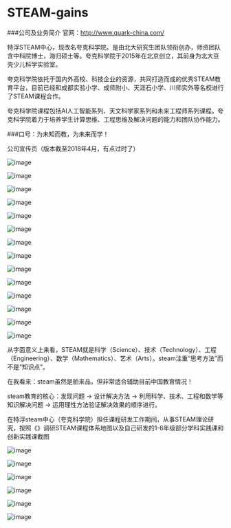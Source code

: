 # STEAM-gains

###公司及业务简介
官网：http://www.quark-china.com/

特浮STEAM中心，现改名夸克科学院。是由北大研究生团队领衔创办，师资团队含中科院博士，海归硕士等。夸克科学院于2015年在北京创立，其前身为北大豆壳少儿科学实验室。

夸克科学院依托于国内外高校、科技企业的资源，共同打造而成的优秀STEAM教育平台，目前已经和成都实验小学、成师附小、天涯石小学、川师实外等名校进行了STEAM课程合作。

夸克科学院课程包括AI人工智能系列、天文科学家系列和未来工程师系列课程。夸克科学院着力于培养学生计算思维、工程思维及解决问题的能力和团队协作能力。

###口号：为未知而教，为未来而学！

公司宣传页（版本截至2018年4月，有点过时了）

![image](https://github.com/michaelwuyu/STEAM-gains/blob/master/images/64.jpg)

![image](https://github.com/michaelwuyu/STEAM-gains/blob/master/images/65.jpg)

![image](https://github.com/michaelwuyu/STEAM-gains/blob/master/images/46.jpg)

![image](https://github.com/michaelwuyu/STEAM-gains/blob/master/images/67.jpg)

![image](https://github.com/michaelwuyu/STEAM-gains/blob/master/images/68.jpg)

![image](https://github.com/michaelwuyu/STEAM-gains/blob/master/images/70.jpg)

![image](https://github.com/michaelwuyu/STEAM-gains/blob/master/images/72.jpg)

![image](https://github.com/michaelwuyu/STEAM-gains/blob/master/images/79.jpg)

![image](https://github.com/michaelwuyu/STEAM-gains/blob/master/images/80.jpg)

![image](https://github.com/michaelwuyu/STEAM-gains/blob/master/images/81.jpg)

![image](https://github.com/michaelwuyu/STEAM-gains/blob/master/images/87.jpg)

![image](https://github.com/michaelwuyu/STEAM-gains/blob/master/images/91.jpg)

![image](https://github.com/michaelwuyu/STEAM-gains/blob/master/images/97.jpg)

![image](https://github.com/michaelwuyu/STEAM-gains/blob/master/images/151.jpg)

从字面意义上来看，STEAM就是科学（Science）、技术（Technology）、工程（Engineering）、数学（Mathematics）、艺术（Arts）。steam注重“思考方法”而不是“知识点”。

在我看来：steam虽然是舶来品，但非常适合辅助目前中国教育情况！

steam教育的核心：发现问题 → 设计解决方法 → 利用科学、技术、工程和数学等知识解决问题 → 运用理性方法验证解决效果的顺序进行。

在特浮steam中心（夸克科学院）担任课程研发工作期间，从事STEAM理论研究，按照《》调研STEAM课程体系地图以及自己研发的1-6年级部分学科实践课和创新实践课截图

![image](https://github.com/michaelwuyu/STEAM-gains/blob/master/images/3.jpg)

![image](https://github.com/michaelwuyu/STEAM-gains/blob/master/images/2.jpg)

![image](https://github.com/michaelwuyu/STEAM-gains/blob/master/images/1.jpg)

![image](https://github.com/michaelwuyu/STEAM-gains/blob/master/images/123.jpg)

![image](https://github.com/michaelwuyu/STEAM-gains/blob/master/images/422.jpg)

![image](https://github.com/michaelwuyu/STEAM-gains/blob/master/images/853.jpg)
